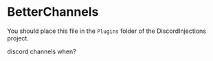 # BetterChannels

You should place this file in the `Plugins` folder of the DiscordInjections project.

discord channels when?